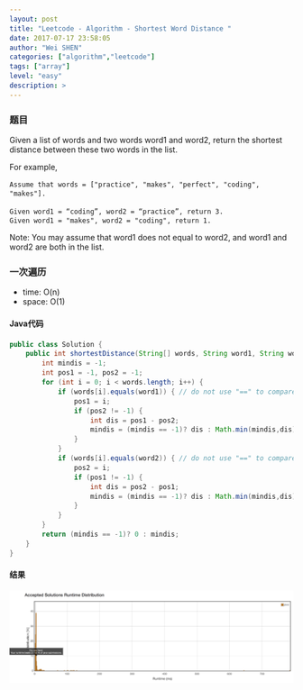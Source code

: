 ```yaml
---
layout: post
title: "Leetcode - Algorithm - Shortest Word Distance "
date: 2017-07-17 23:58:05
author: "Wei SHEN"
categories: ["algorithm","leetcode"]
tags: ["array"]
level: "easy"
description: >
---
```


### 题目
Given a list of words and two words word1 and word2, return the shortest distance between these two words in the list.

For example,
```
Assume that words = ["practice", "makes", "perfect", "coding", "makes"].

Given word1 = “coding”, word2 = “practice”, return 3.
Given word1 = "makes", word2 = "coding", return 1.
```

Note:
You may assume that word1 does not equal to word2, and word1 and word2 are both in the list.

### 一次遍历
* time: O(n)
* space: O(1)


#### Java代码
```java
public class Solution {
    public int shortestDistance(String[] words, String word1, String word2) {
        int mindis = -1;
        int pos1 = -1, pos2 = -1;
        for (int i = 0; i < words.length; i++) {
            if (words[i].equals(word1)) { // do not use "==" to compare string
                pos1 = i;
                if (pos2 != -1) {
                    int dis = pos1 - pos2;
                    mindis = (mindis == -1)? dis : Math.min(mindis,dis);
                }
            }
            if (words[i].equals(word2)) { // do not use "==" to compare string
                pos2 = i;
                if (pos1 != -1) {
                    int dis = pos2 - pos1;
                    mindis = (mindis == -1)? dis : Math.min(mindis,dis);
                }
            }
        }
        return (mindis == -1)? 0 : mindis;
    }
}
```

#### 结果
![shortest-word-distance-1](/images/leetcode/shortest-word-distance-1.png)

